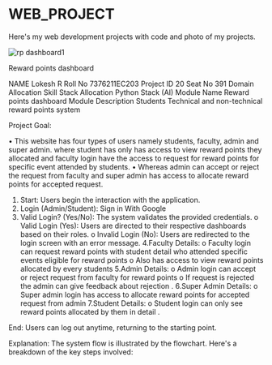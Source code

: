 # WEB_PROJECT
Here's my web development projects with code and photo of my projects.

![rp dashboard1](https://github.com/011LOKESH/WEB_PROJECT/assets/115442355/fbe27c05-e64b-49a4-bc08-725c23dde837)

Reward points dashboard 

NAME	                Lokesh R
Roll No	                7376211EC203
Project ID	            20
Seat No	                391
Domain Allocation	    Skill
Stack Allocation	    Python Stack (AI)
Module Name	Reward      points dashboard
Module Description	    Students Technical and non-technical reward points system

Project Goal:

•	This website has four types of users namely students, faculty, admin and super admin. where student has only has access to view reward points they allocated and faculty login have the access to request for reward points for specific event attended by students.
•	Whereas admin can accept or reject the request from faculty and super admin has access to allocate reward points for accepted request. 


1.	Start: Users begin the interaction with the application.
2.	Login (Admin/Student): Sign in With Google
3.	Valid Login? (Yes/No): The system validates the provided credentials. 
o	Valid Login (Yes): Users are directed to their respective dashboards based on their roles.
o	Invalid Login (No): Users are redirected to the login screen with an error message.
     4.Faculty Details:
o	Faculty login can request reward points with student detail who attended specific events eligible for reward points 
o	Also has access to view reward points allocated by every students
     5.Admin Details:
o	Admin login can accept or reject request from faculty for reward points 
o	If request is rejected the admin can give feedback about rejection .
     6.Super Admin Details:
o	Super admin login has access to allocate reward points for accepted request from admin
7.Student Details:
o	Student login can only see reward points allocated by them in detail .



End: Users can log out anytime, returning to the starting point.


Explanation:
The system flow is illustrated by the flowchart. Here's a breakdown of the key steps involved:
 
